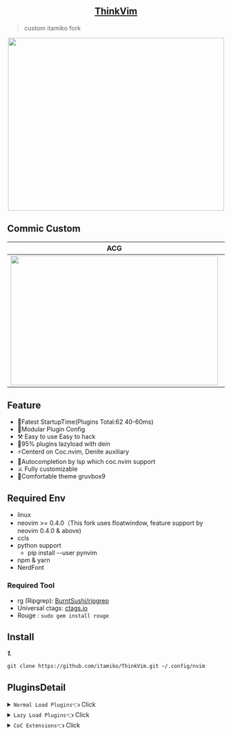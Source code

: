 ## <div align="center"> [ThinkVim](https://github.com/taigacute/ThinkVim)</div>

> custom itamiko fork

<div align="center">
<img src="https://github.com/taigacute/IMG/blob/master/thinkvim/gruvbox.png" width="500" height="400">
</div>

## Commic Custom

| ACG                                                                                                       | Spaceline                                                                                                 |
| --------------------------------------------------------------------------------------------------------- | --------------------------------------------------------------------------------------------------------- |
| <img src="https://github.com/taigacute/IMG/blob/master/thinkvim/vim-space.png" width="480"  height="300"> | <img src="https://github.com/taigacute/IMG/blob/master/spaceline/spaceline.png" width="480" height="300"> |

## Feature

- 🚀Fatest StartupTime(Plugins Total:62 40-60ms)
- 💎Modular Plugin Config
- ⚒ Easy to use Easy to hack
- 🌟95% plugins lazyload with dein
- ⚡️Centerd on Coc.nvim, Denite auxiliary
- 🎱Autocompletion by lsp which coc.nvim support
- ⚔️ Fully customizable
- 🌈Comfortable theme gruvbox9

## Required Env

- linux
- neovim >= 0.4.0（This fork uses floatwindow, feature support by neovim 0.4.0 & above)
- ccls
- python support
  - pip install --user pynvim
- npm & yarn
- NerdFont

### Required Tool

- rg (Ripgrep): [BurntSushi/ripgrep](https://github.com/BurntSushi/ripgrep)
- Universal ctags: [ctags.io](https://ctags.io/)
- Rouge : `sudo gem install rouge`

## Install

**_1._**

```
git clone https://github.com/itamiko/ThinkVim.git ~/.config/nvim
```

## PluginsDetail

<details><summary><code>Normal Load Plugins</code>👈 Click</summary>
<p>

| Name                                                                  | Description     |
| --------------------------------------------------------------------- | --------------- |
| [taigacute/spaceline.vim](https://github.com/taigacute/spaceline.vim) | spaceline       |
| [neoclide/coc.nvim](https://github.com/neoclide/coc.nvim)             | Autocompletaion |
| [wakatime/vim-wakatime](https://github.com/wakatime/vim-wakatime)     | wakatime        |

</p>
</details>

<details><summary><code>Lazy Load Plugins</code>👈 Click</summary>
<p>

| Name                                                                                         | Description                                                                        |
| -------------------------------------------------------------------------------------------- | ---------------------------------------------------------------------------------- |
| [tyru/caw.vim](https://github.com/tyru/caw.vim)                                              | Comment Plugins                                                                    |
| [t9md/vim-choosewin](https://github.com/t9md/vim-choosewin)                                  | Easy to jump window                                                                |
| [ryanoasis/vim-devicons](https://github.com/ryanoasis/vim-devicons)                          | Provide the Icons                                                                  |
| [junegunn/fzf.vim](https://github.com/junegunn/fzf.vim)                                      | Search File Word                                                                   |
| [junegunn/vim-easyalign](https://github.com/junegunn/vim-easyalign)                          | Easy Align                                                                         |
| [Yggdroot/indentLine](https://github.com/Yggdroot/indentLine)                                | Indent Line                                                                        |
| [tpope/vim-repeat](https://github.com/tpope/vim-repeat)                                      | Operate Repeat                                                                     |
| [sbdchd/neoformat](https://github.com/sbdchd/neoformat)                                      | Format                                                                             |
| [yuttie/comfortable-motion.vim](https://github.com/yonchu/yuttie/comfortable-motion.vim)     | Scroll                                                                             |
| [chemzqm/vim-easygit](https://github.com/chemzqm/vim-easygit)                                | Git wrapper focus on simplity and usability                                        |
| [chemzqm/denite-git](https://github.com/chemzqm/denite-git)                                  | gitlog, gitstatus and gitchanged sources                                           |
| [junegunn/vim-emoji](https://github.com/junegunn/vim-emoji)                                  | emoji                                                                              |
| [simnalamburt/vim-mundo](https://github.com/simnalamburt/vim-mundo)                          | Ultimate mundo history visualizer                                                  |
| [machakann/vim-sandwich](https://github.com/rhysd/machakann/vim-sandwich)                    | set of operatorandtextobject plugins to search/select/edit sandwiched textobjects. |
| [rhysd/accelerated-jk](https://github.com/rhysd/accelerated-jk)                              | Up/down movement acceleration                                                      |
| [mg979/vim-visual-multi](https://github.com/mg979/vim-visual-multi)                          | Multiple cursors project                                                           |
| [liuchengxu/vim-which-key](https://github.com/liuchengxu/vim-which-key)                      | Find the key                                                                       |
| [easymotion/vim-easymotion](https://github.com/easymotion/vim-easymotion)                    | Vim motions on speed                                                               |
| [Shougo/defx.nvim](https://github.com/Shougo/defx.nvim)                                      | Dark powered file explorer implementation                                          |
| [kristijanhusak/defx-icons](https://github.com/https://github.com/kristijanhusak/defx-icons) | Filetype icons for Defx                                                            |
| [majutsushi/tagbar](https://github.com/majutsushi/tagbar)                                    | Displays tags in a window, ordered by scope                                        |
| [liuchengxu/vista.vim](https://github.com/liuchengxu/vista.vim)                              | Viewer & Finder for LSP symbols and tags                                           |
| [Shougo/denite.nvim](https://github.com/Shougo/denite.nvim)                                  | Dark powered asynchronous unite all interfaces                                     |
| [tpope/vim-markdown](https://github.com/tpope/vim-markdown)                                  | Vim Markdown runtime files                                                         |


 </p>
 </details>

<details><summary><code>CoC Extensions</code>👈 Click</summary>
<p>

| Name                                                       | Description                                    |
| ---------------------------------------------------------- | ---------------------------------------------- |
| [coc-emoji](https://github.com/neoclide/coc-emoji)         | emoji completion                               |
| [coc-lists](https://github.com/neoclide/coc-lists)         | coclists                                       |
| [coc-pairs](https://github.com/neoclide/coc-pairs)         | pairs completion                               |
| [coc-json](https://github.com/neoclide/coc-json)           | json server                                    |
| [coc-git](https://github.com/neoclide/coc-git)             | git extension                                  |
| [coc-yank](https://github.com/neoclide/coc-yank)           | yank extension                                 |
| [coc-tabnine](https://github.com/neoclide/coc-tabnine)     | tabnine extension                              |

</p>
</details>


